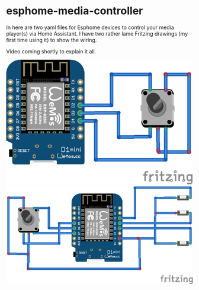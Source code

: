 # esphome-media-controller

In here are two yaml files for Esphome devices to control your media player(s) via Home Assistant.  I have two rather lame Fritzing drawings (my first time using it) to show the wiring.

Video coming shortly to explain it all.

![1_button_volume wiring diagram](1_button_volume.png?raw=true "1 button wiring diagram")
![4_button_volume wiring diagram](4_button_volume.png?raw=true "4 button wiring diagram")
